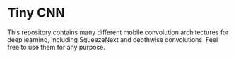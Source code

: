 # Tiny CNN

This repository contains many different mobile convolution architectures for deep learning, including SqueezeNext and depthwise convolutions. Feel free to use them for any purpose.
